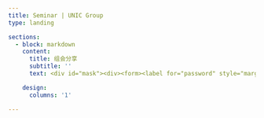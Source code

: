 ```yaml
---
title: Seminar | UNIC Group
type: landing

sections:
  - block: markdown
    content:
      title: 组会分享
      subtitle: ''
      text: <div id="mask"><div><form><label for="password" style="margin-right: 1rem;">密码</label><input type="password" id="password" name="password" placeholder="Password" class="filter-search form-control form-control-sm" style="width: 20%; min-width: 15rem;"><input type="button" value="确认" onclick="submitPwd();" style="border: none; font-size: 8pt;"><br/><input type="checkbox" id="showPassword" onclick="togglePasswordVisibility();"><label for="showPassword">显示密码</label></form></div></div><div id="content"></div><script type="text/javascript" src="./sha256.js"></script><script type="text/javascript" src="./read.js"></script><script type="text/javascript"> function togglePasswordVisibility() { var passwordInput = document.getElementById("password"); var showPasswordInput = document.getElementById("showPassword"); if (showPasswordInput.checked) { passwordInput.type = "text"; } else { passwordInput.type = "password"; } }async function submitPwd() { if (SHA256(document.getElementById('password').value.toUpperCase()) == "ef271b641bd639249d33fad6401aa5f4ddad6c99bf0ae4ac8f40facae58dc9c0") { console.log("Welcome!"); document.getElementById('mask').remove(); var content = await read(); document.getElementById('content').innerHTML = content; var eContainerPublications = document.getElementById('container-publications'); var eItemTableContent = document.getElementById('item-table-content'); var eChildrenNum = eItemTableContent.rows.length; eContainerPublications.style.height = ((eChildrenNum - 1) * 42.59 + 38.19 + 100) + 'px'; console.log(eChildrenNum); }}</script>

    design:
      columns: '1'

---
```

